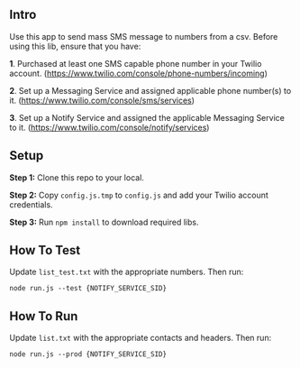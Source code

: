 ## Intro
Use this app to send mass SMS message to numbers from a csv. Before using this lib, ensure that you have:

**1**. Purchased at least one SMS capable phone number in your Twilio account.
(https://www.twilio.com/console/phone-numbers/incoming)

**2**. Set up a Messaging Service and assigned applicable phone number(s) to it.
(https://www.twilio.com/console/sms/services)

**3**. Set up a Notify Service and assigned the applicable Messaging Service to it.
(https://www.twilio.com/console/notify/services)

## Setup
**Step 1:** Clone this repo to your local.

**Step 2:** Copy `config.js.tmp` to `config.js` and add your Twilio account credentials.

**Step 3:** Run `npm install` to download required libs.

## How To Test

Update `list_test.txt` with the appropriate numbers. Then run: 

`node run.js --test {NOTIFY_SERVICE_SID}`

## How To Run

Update `list.txt` with the appropriate contacts and headers. Then run: 

`node run.js --prod {NOTIFY_SERVICE_SID}`
